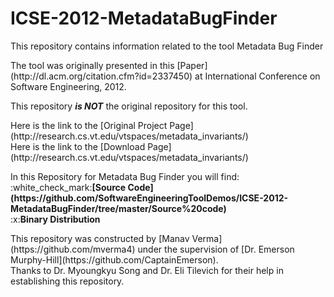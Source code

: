 # ICSE-2012-MetadataBugFinder
This repository contains information related to the tool Metadata Bug Finder
<p>
The tool was originally presented in this [Paper](http://dl.acm.org/citation.cfm?id=2337450) at International Conference on Software Engineering, 2012.
<p>
This repository <b><i> is NOT</b></i> the original repository for this tool.<br>
<p>
Here is the link to the [Original Project Page](http://research.cs.vt.edu/vtspaces/metadata_invariants/)<br>
Here is the link to the [Download Page](http://research.cs.vt.edu/vtspaces/metadata_invariants/)<br>
<p>
In this Repository for Metadata Bug Finder you will find:<br> 
:white_check_mark:<b>[Source Code](https://github.com/SoftwareEngineeringToolDemos/ICSE-2012-MetadataBugFinder/tree/master/Source%20code)</b><br>
:x:<b>Binary Distribution</b>
<p>
<p>
This repository was constructed by [Manav Verma](https://github.com/mverma4) under the supervision of [Dr. Emerson Murphy-Hill](https://github.com/CaptainEmerson). <br>
Thanks to Dr. Myoungkyu Song and Dr. Eli Tilevich for their help in establishing this repository.
